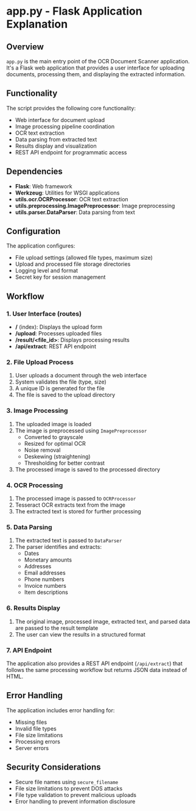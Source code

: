 # app.py - Flask Application Explanation

## Overview
`app.py` is the main entry point of the OCR Document Scanner application. It's a Flask web application that provides a user interface for uploading documents, processing them, and displaying the extracted information.

## Functionality
The script provides the following core functionality:
- Web interface for document upload
- Image processing pipeline coordination
- OCR text extraction
- Data parsing from extracted text
- Results display and visualization
- REST API endpoint for programmatic access

## Dependencies
- **Flask**: Web framework
- **Werkzeug**: Utilities for WSGI applications
- **utils.ocr.OCRProcessor**: OCR text extraction
- **utils.preprocessing.ImagePreprocessor**: Image preprocessing
- **utils.parser.DataParser**: Data parsing from text

## Configuration
The application configures:
- File upload settings (allowed file types, maximum size)
- Upload and processed file storage directories
- Logging level and format
- Secret key for session management

## Workflow

### 1. User Interface (routes)
- **/** (index): Displays the upload form
- **/upload**: Processes uploaded files
- **/result/<file_id>**: Displays processing results
- **/api/extract**: REST API endpoint

### 2. File Upload Process
1. User uploads a document through the web interface
2. System validates the file (type, size)
3. A unique ID is generated for the file
4. The file is saved to the upload directory

### 3. Image Processing
1. The uploaded image is loaded
2. The image is preprocessed using `ImagePreprocessor`
   - Converted to grayscale
   - Resized for optimal OCR
   - Noise removal
   - Deskewing (straightening)
   - Thresholding for better contrast
3. The processed image is saved to the processed directory

### 4. OCR Processing
1. The processed image is passed to `OCRProcessor`
2. Tesseract OCR extracts text from the image
3. The extracted text is stored for further processing

### 5. Data Parsing
1. The extracted text is passed to `DataParser`
2. The parser identifies and extracts:
   - Dates
   - Monetary amounts
   - Addresses
   - Email addresses
   - Phone numbers
   - Invoice numbers
   - Item descriptions

### 6. Results Display
1. The original image, processed image, extracted text, and parsed data are passed to the result template
2. The user can view the results in a structured format

### 7. API Endpoint
The application also provides a REST API endpoint (`/api/extract`) that follows the same processing workflow but returns JSON data instead of HTML.

## Error Handling
The application includes error handling for:
- Missing files
- Invalid file types
- File size limitations
- Processing errors
- Server errors

## Security Considerations
- Secure file names using `secure_filename`
- File size limitations to prevent DOS attacks
- File type validation to prevent malicious uploads
- Error handling to prevent information disclosure 